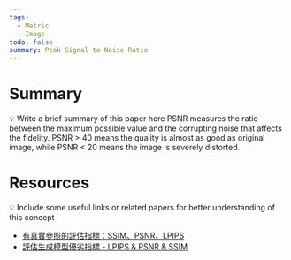 ```yaml
---
tags:
  - Metric
  - Image
todo: false
summary: Peak Signal to Noise Ratio
---
```

# Summary
💡 Write a brief summary of this paper here
PSNR measures the ratio between the maximum possible value and the corrupting noise that affects the fidelity. PSNR > 40 means the quality is almost as good as original image, while PSNR < 20 means the image is severely distorted.
# Resources
💡 Include some useful links or related papers for better understanding of this concept
- [有真實參照的評估指標：SSIM、PSNR、LPIPS](https://zhuanlan.zhihu.com/p/309892873)
- [評估生成模型優劣指標 - LPIPS & PSNR & SSIM](https://ithelp.ithome.com.tw/articles/10332547)